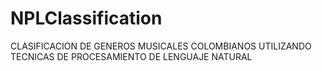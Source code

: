 # NPLClassification
CLASIFICACION DE GENEROS MUSICALES COLOMBIANOS UTILIZANDO TECNICAS DE PROCESAMIENTO DE LENGUAJE NATURAL
